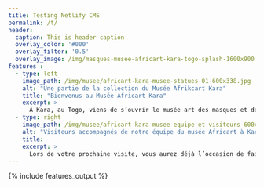 ```yaml
---
title: Testing Netlify CMS
permalink: /t/
header:
  caption: This is header caption
  overlay_color: '#000'
  overlay_filter: '0.5'
  overlay_image: /img/masques-musee-africart-kara-togo-splash-1600x900.jpg
features :
  - type: left
    image_path: /img/musee/africart-kara-musee-statues-01-600x338.jpg
    alt: "Une partie de la collection du Musée Afrikcart Kara"
    title: "Bienvenus au Musée Africart Kara"
    excerpt: >
      A Kara, au Togo, viens de s’ouvrir le musée art des masques et des sculptures Africaines. Dans ce lieu on trouve un nombre important de masques et de sculptures essayant de donner un visage aux différentes ethnies  peuplant les pays côtiers et intérieur de l’Afrique depuis la Guinée Konakry, jusqu'à l’Angola et plus.
  - type: right
    image_path: /img/musee/africart-kara-musee-equipe-et-visiteurs-600x451.jpg
    alt: "Visiteurs accompagnés de notre équipe du musée Africart à Kara"
    title:
    excerpt: >
      Lors de votre prochaine visite, vous aurez déjà l’occasion de faire un grand et beau voyage tout en restant dans un espace qui, nous l’espérons, vous sera agréable..."
---
```

{% include features_output %}